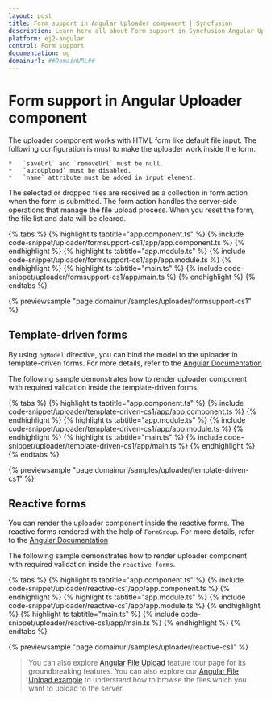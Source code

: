 ```yaml
---
layout: post
title: Form support in Angular Uploader component | Syncfusion
description: Learn here all about Form support in Syncfusion Angular Uploader component of Syncfusion Essential JS 2 and more.
platform: ej2-angular
control: Form support 
documentation: ug
domainurl: ##DomainURL##
---
```


# Form support in Angular Uploader component

The uploader component works with HTML form like default file input.
The following configuration is must to make the uploader work inside the form.

    *   `saveUrl` and `removeUrl` must be null.
    *   `autoUpload` must be disabled.
    *   `name` attribute must be added in input element.

The selected or dropped files are received as a collection in form action when the form is submitted.
The form action handles the server-side operations that manage the file upload process.
When you reset the form, the file list and data will be cleared.

{% tabs %}
{% highlight ts tabtitle="app.component.ts" %}
{% include code-snippet/uploader/formsupport-cs1/app/app.component.ts %}
{% endhighlight %}
{% highlight ts tabtitle="app.module.ts" %}
{% include code-snippet/uploader/formsupport-cs1/app/app.module.ts %}
{% endhighlight %}
{% highlight ts tabtitle="main.ts" %}
{% include code-snippet/uploader/formsupport-cs1/app/main.ts %}
{% endhighlight %}
{% endtabs %}
  
{% previewsample "page.domainurl/samples/uploader/formsupport-cs1" %}

## Template-driven forms

By using `ngModel` directive, you can bind the model to the uploader in template-driven forms.
For more details, refer to the [Angular Documentation](https://angular.io/guide/forms#template-driven-forms)

The following sample demonstrates how to render uploader component with required validation inside the template-driven forms.

{% tabs %}
{% highlight ts tabtitle="app.component.ts" %}
{% include code-snippet/uploader/template-driven-cs1/app/app.component.ts %}
{% endhighlight %}
{% highlight ts tabtitle="app.module.ts" %}
{% include code-snippet/uploader/template-driven-cs1/app/app.module.ts %}
{% endhighlight %}
{% highlight ts tabtitle="main.ts" %}
{% include code-snippet/uploader/template-driven-cs1/app/main.ts %}
{% endhighlight %}
{% endtabs %}
  
{% previewsample "page.domainurl/samples/uploader/template-driven-cs1" %}

## Reactive forms

You can render the uploader component inside the reactive forms.
The reactive forms rendered with the help of `FormGroup`.
For more details, refer to the [Angular Documentation](https://angular.io/guide/reactive-forms)

The following sample demonstrates how to render uploader component with required validation inside the `reactive forms`.

{% tabs %}
{% highlight ts tabtitle="app.component.ts" %}
{% include code-snippet/uploader/reactive-cs1/app/app.component.ts %}
{% endhighlight %}
{% highlight ts tabtitle="app.module.ts" %}
{% include code-snippet/uploader/reactive-cs1/app/app.module.ts %}
{% endhighlight %}
{% highlight ts tabtitle="main.ts" %}
{% include code-snippet/uploader/reactive-cs1/app/main.ts %}
{% endhighlight %}
{% endtabs %}
  
{% previewsample "page.domainurl/samples/uploader/reactive-cs1" %}

> You can also explore [Angular File Upload](https://www.syncfusion.com/angular-ui-components/angular-file-upload) feature tour page for its groundbreaking features. You can also explore our [Angular File Upload example](https://ej2.syncfusion.com/angular/demos/#/material/uploader/default) to understand how to browse the files which you want to upload to the server.
